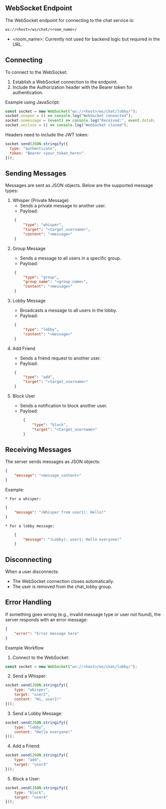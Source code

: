 ## WebSocket Endpoint

The WebSocket endpoint for connecting to the chat service is:
```perl
ws://<host>/ws/chat/<room_name>/
```

* <room_name>: Currently not used for backend logic but required in the URL.

## Connecting

To connect to the WebSocket:

1. Establish a WebSocket connection to the endpoint.
2. Include the Authorization header with the Bearer token for authentication.

Example using JavaScript:
```javascript
const socket = new WebSocket("ws://<host>/ws/chat/lobby/");
socket.onopen = () => console.log("WebSocket connected");
socket.onmessage = (event) => console.log("Received:", event.data);
socket.onclose = () => console.log("WebSocket closed");
```
Headers need to include the JWT token:
```javascript
socket.send(JSON.stringify({
  type: "authenticate",
  token: "Bearer <your_token_here>"
}));
```
## Sending Messages

Messages are sent as JSON objects. Below are the supported message types:

1. Whisper (Private Message)
    * Sends a private message to another user.
    * Payload:
```json
    {
        "type": "whisper",
        "target": "<target_username>",
        "content": "<message>"
    }
```
2. Group Message

    * Sends a message to all users in a specific group.
    * Payload:
```json
    {
        "type": "group",
        "group_name": "<group_name>",
        "content": "<message>"
    }
```
3. Lobby Message

    * Broadcasts a message to all users in the lobby.
    * Payload:
```json
    {
        "type": "lobby",
        "content": "<message>"
    }
```
4. Add Friend

    * Sends a friend request to another user.
    * Payload:
```json
    {
        "type": "add",
        "target": "<target_username>"
    }
```
5. Block User

    * Sends a notification to block another user.
    * Payload:
```json
        {
            "type": "block",
            "target": "<target_username>"
        }
```

## Receiving Messages

The server sends messages as JSON objects:
```json
{
    "message": "<message_content>"
}
```
Example:

    * For a whisper:
```json
{
    "message": "(Whisper from user1): Hello!"
}
```
    * For a lobby message:
```json
    {
        "message": "(Lobby): user1: Hello everyone!"
    }
```
## Disconnecting

When a user disconnects:

* The WebSocket connection closes automatically.
* The user is removed from the chat_lobby group.

## Error Handling

If something goes wrong (e.g., invalid message type or user not found), the server responds with an error message:
```json
{
    "error": "Error message here"
}
```
Example Workflow

1. Connect to the WebSocket:
```javascript
const socket = new WebSocket("ws://<host>/ws/chat/lobby/");
```
2. Send a Whisper:
```javascript
socket.send(JSON.stringify({
    type: "whisper",
    target: "user2",
    content: "Hi, user2!"
}));
```
3. Send a Lobby Message:
```javascript
socket.send(JSON.stringify({
    type: "lobby",
    content: "Hello everyone!"
}));
```
4. Add a Friend:
```javascript
socket.send(JSON.stringify({
    type: "add",
    target: "user3"
}));
```
5. Block a User:
```javascript
socket.send(JSON.stringify({
    type: "block",
    target: "user4"
}));
```